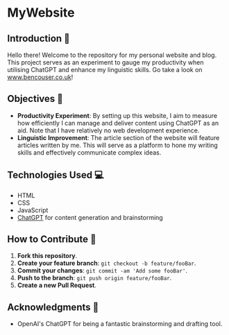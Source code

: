 # MyWebsite

## Introduction :wave:

Hello there! Welcome to the repository for my personal website and blog. This project serves as an experiment to gauge my productivity when utilising ChatGPT and enhance my linguistic skills. Go take a look on www.bencouser.co.uk!

## Objectives :dart:

- **Productivity Experiment**: By setting up this website, I aim to measure how efficiently I can manage and deliver content using ChatGPT as an aid. Note that I have relatively no web development experience.
- **Linguistic Improvement**: The article section of the website will feature articles written by me. This will serve as a platform to hone my writing skills and effectively communicate complex ideas.

## Technologies Used :computer:

- HTML
- CSS
- JavaScript
- [ChatGPT](https://openai.com/research/chatgpt) for content generation and brainstorming

## How to Contribute :handshake:

1. **Fork this repository**.
2. **Create your feature branch**: `git checkout -b feature/fooBar`.
3. **Commit your changes**: `git commit -am 'Add some fooBar'`.
4. **Push to the branch**: `git push origin feature/fooBar`.
5. **Create a new Pull Request**.

## Acknowledgments :clap:

- OpenAI's ChatGPT for being a fantastic brainstorming and drafting tool.
